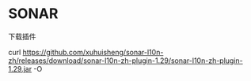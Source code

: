 # SONAR

下载插件

curl https://github.com/xuhuisheng/sonar-l10n-zh/releases/download/sonar-l10n-zh-plugin-1.29/sonar-l10n-zh-plugin-1.29.jar -O

